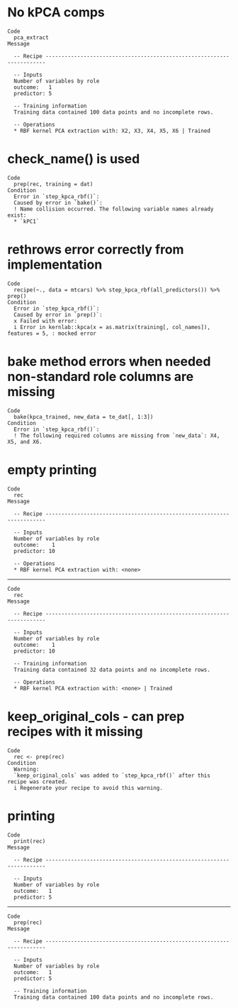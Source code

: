# No kPCA comps

    Code
      pca_extract
    Message
      
      -- Recipe ----------------------------------------------------------------------
      
      -- Inputs 
      Number of variables by role
      outcome:   1
      predictor: 5
      
      -- Training information 
      Training data contained 100 data points and no incomplete rows.
      
      -- Operations 
      * RBF kernel PCA extraction with: X2, X3, X4, X5, X6 | Trained

# check_name() is used

    Code
      prep(rec, training = dat)
    Condition
      Error in `step_kpca_rbf()`:
      Caused by error in `bake()`:
      ! Name collision occurred. The following variable names already exist:
      * `kPC1`

# rethrows error correctly from implementation

    Code
      recipe(~., data = mtcars) %>% step_kpca_rbf(all_predictors()) %>% prep()
    Condition
      Error in `step_kpca_rbf()`:
      Caused by error in `prep()`:
      x Failed with error:
      i Error in kernlab::kpca(x = as.matrix(training[, col_names]), features = 5, : mocked error

# bake method errors when needed non-standard role columns are missing

    Code
      bake(kpca_trained, new_data = te_dat[, 1:3])
    Condition
      Error in `step_kpca_rbf()`:
      ! The following required columns are missing from `new_data`: X4, X5, and X6.

# empty printing

    Code
      rec
    Message
      
      -- Recipe ----------------------------------------------------------------------
      
      -- Inputs 
      Number of variables by role
      outcome:    1
      predictor: 10
      
      -- Operations 
      * RBF kernel PCA extraction with: <none>

---

    Code
      rec
    Message
      
      -- Recipe ----------------------------------------------------------------------
      
      -- Inputs 
      Number of variables by role
      outcome:    1
      predictor: 10
      
      -- Training information 
      Training data contained 32 data points and no incomplete rows.
      
      -- Operations 
      * RBF kernel PCA extraction with: <none> | Trained

# keep_original_cols - can prep recipes with it missing

    Code
      rec <- prep(rec)
    Condition
      Warning:
      `keep_original_cols` was added to `step_kpca_rbf()` after this recipe was created.
      i Regenerate your recipe to avoid this warning.

# printing

    Code
      print(rec)
    Message
      
      -- Recipe ----------------------------------------------------------------------
      
      -- Inputs 
      Number of variables by role
      outcome:   1
      predictor: 5

---

    Code
      prep(rec)
    Message
      
      -- Recipe ----------------------------------------------------------------------
      
      -- Inputs 
      Number of variables by role
      outcome:   1
      predictor: 5
      
      -- Training information 
      Training data contained 100 data points and no incomplete rows.

